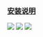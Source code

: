 ### [安装说明](https://github.com/xcode75/XManager/wiki/0.-%E5%AE%89%E8%A3%85XManager-v5)


![](https://raw.githubusercontent.com/xcode75/XManager/v5/img/1.png)
![](https://raw.githubusercontent.com/xcode75/XManager/v5/img/2.png)
![](https://raw.githubusercontent.com/xcode75/XManager/v5/img/3.png)

